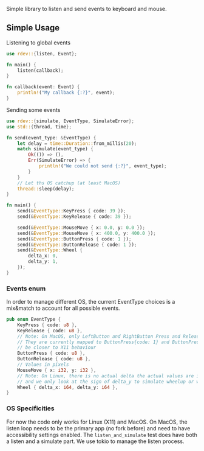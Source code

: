 Simple library to listen and send events to keyboard and mouse.

## Simple Usage

Listening to global events

```rs
use rdev::{listen, Event};

fn main() {
    listen(callback);
}

fn callback(event: Event) {
    println!("My callback {:?}", event);
}
```

Sending some events

```rs
use rdev::{simulate, EventType, SimulateError};
use std::{thread, time};

fn send(event_type: &EventType) {
    let delay = time::Duration::from_millis(20);
    match simulate(event_type) {
        Ok(()) => (),
        Err(SimulateError) => {
            println!("We could not send {:?}", event_type);
        }
    }
    // Let ths OS catchup (at least MacOS)
    thread::sleep(delay);
}

fn main() {
    send(&EventType::KeyPress { code: 39 });
    send(&EventType::KeyRelease { code: 39 });

    send(&EventType::MouseMove { x: 0.0, y: 0.0 });
    send(&EventType::MouseMove { x: 400.0, y: 400.0 });
    send(&EventType::ButtonPress { code: 1 });
    send(&EventType::ButtonRelease { code: 1 });
    send(&EventType::Wheel {
        delta_x: 0,
        delta_y: 1,
    });
}
```

### Events enum

In order to manage different OS, the current EventType choices is a mix&match
to account for all possible events.

```rs
pub enum EventType {
    KeyPress { code: u8 },
    KeyRelease { code: u8 },
    // Note: On MacOS, only LeftButton and RightButton Press and Release are defined
    // They are currently mapped to ButtonPress{code: 1} and ButtonPress{code: 3} to
    // be closer to X11 behaviour
    ButtonPress { code: u8 },
    ButtonRelease { code: u8 },
    // Values in pixels
    MouseMove { x: i32, y: i32 },
    // Note: On Linux, there is no actual delta the actual values are ignored for delta_x
    // and we only look at the sign of delta_y to simulate wheelup or wheeldown.
    Wheel { delta_x: i64, delta_y: i64 },
}
```

### OS Specificities

For now the code only works for Linux (X11) and MacOS. On MacOS, the listen
loop needs to be the primary app (no fork before) and need to have accessibility
settings enabled. The `listen_and_simulate` test does have both a listen and a simulate part.
We use tokio to manage the listen process.
